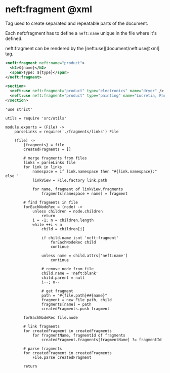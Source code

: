 neft:fragment @xml
==================

Tag used to create separated and repeatable parts of the document.

Each neft:fragment has to define a `neft:name` unique in the file where it's defined.

neft:fragment can be rendered by the [neft:use][document/neft:use@xml] tag.

```xml
<neft:fragment neft:name="product">
  <h2>${name}</h2>
  <span>Type: ${type}</span>
</neft:fragment>

<section>
  <neft:use neft:fragment="product" type="electronics" name="dryer" />
  <neft:use neft:fragment="product" type="painting" name="Lucretia, Paolo Veronese" />
</section>
```

	'use strict'

	utils = require 'src/utils'

	module.exports = (File) ->
		parseLinks = require('./fragments/links') File

		(file) ->
			{fragments} = file
			createdFragments = []

			# merge fragments from files
			links = parseLinks file
			for link in links
				namespace = if link.namespace then "#{link.namespace}:" else ''
				linkView = File.factory link.path

				for name, fragment of linkView.fragments
					fragments[namespace + name] = fragment

			# find fragments in file
			forEachNodeRec = (node) ->
				unless children = node.children
					return
				i = -1; n = children.length
				while ++i < n
					child = children[i]

					if child.name isnt 'neft:fragment'
						forEachNodeRec child
						continue

					unless name = child.attrs['neft:name']
						continue

					# remove node from file
					child.name = 'neft:blank'
					child.parent = null
					i--; n--

					# get fragment
					path = "#{file.path}##{name}"
					fragment = new File path, child
					fragments[name] = path
					createdFragments.push fragment

			forEachNodeRec file.node

			# link fragments
			for createdFragment in createdFragments
				for fragmentName, fragmentId of fragments
					createdFragment.fragments[fragmentName] ?= fragmentId

			# parse fragments
			for createdFragment in createdFragments
				File.parse createdFragment

			return
